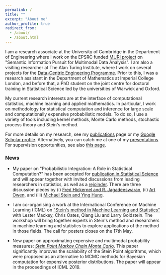```yaml
---
permalink: /
title: ""
excerpt: "About me"
author_profile: true
redirect_from: 
  - /about/
  - /about.html
---
```


I am a research associate at the University of Cambridge in the Department of Engineering where I work on the EPSRC funded [MURI project](http://vision.jhu.edu/infopursuit/) on "Semantic Information Pursuit for Multimodal Data Analysis". I am also a visiting researcher at The Alan Turing Institute, where I work on several projects for the [Data-Centric Engineering Programme](https://www.turing.ac.uk/research/research-programmes/data-centric-engineering). Prior to this, I was a research assistant in the Department of Mathematics at Imperial College London, and before that, a PhD student on the joint centre for doctoral training in Statistical Science led by the universities of Warwick and Oxford.

My current research interests are at the interface of computational statistics, machine learning and applied mathematics. In particular, I work on methodology for statistical computation and inference for large scale and computationally expensive probabilistic models. To do so, I use a variety of tools including kernel methods, Monte Carlo methods, stochastic process theory and Stein's method. 

For more details on my research, see my [publications](https://fxbriol.github.io/papers/) page or my [Google Scholar profile](https://scholar.google.co.uk/citations?user=yLBYtAwAAAAJ&hl=en). Alternatively, you can catch me at one of my [presentations](https://fxbriol.github.io/presentations/). For supervision opportunities, see also [this page](https://fxbriol.github.io/supervision/).

### News

* My paper on "Probabilistic Integration: A Role in Statistical Computation?" has been accepted for [publication in Statistical Science](https://projecteuclid.org/euclid.ss/1555056025) and will appear together with invited discussions from leading researchers in statistics, as well as a [rejoinder](https://projecteuclid.org/euclid.ss/1555056029). There are three discussion pieces by (i) [Fred Hickernel and R. Jagadeeswaran](https://projecteuclid.org/euclid.ss/1555056026), (ii) [Art Owen](https://projecteuclid.org/euclid.ss/1555056027), and (iii) [Michael Stein and Ying Hung](https://projecteuclid.org/euclid.ss/1555056028).

* I am co-organising a work at the International Conference on Machine Learning (ICML) on ["Stein's method in Machine Learning and Statistics"](https://steinworkshop.github.io/) with Lester Mackey, Chris Oates, Qiang Liu and Larry Goldstein. The workshop will bring together experts in Stein's method and researchers in machine learning and statistics to explore applications of the method in those fields. The call for posters closes on the 17th May.

* New paper on approximating expensive and multimodal probability measures: [*Stein Point Markov Chain Monte Carlo*](https://arxiv.org/pdf/1905.03673). This paper significantly improves the scalability of the Stein Point algorithms, which were proposed as an alternative to MCMC methods for Bayesian computation for expensive posterior distributions. The paper will appear in the proceedings of ICML 2019.
